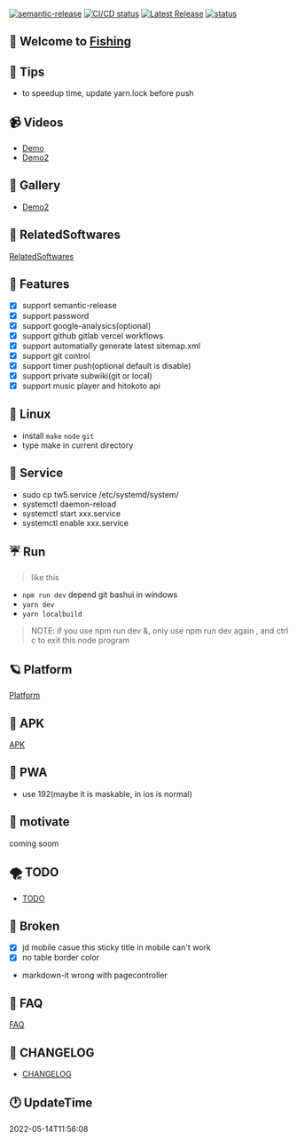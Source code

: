   <!--
███████╗██╗███████╗██╗  ██╗██╗███╗   ██╗ ██████╗
██╔════╝██║██╔════╝██║  ██║██║████╗  ██║██╔════╝
█████╗  ██║███████╗███████║██║██╔██╗ ██║██║  ███╗
██╔══╝  ██║╚════██║██╔══██║██║██║╚██╗██║██║   ██║
██║     ██║███████║██║  ██║██║██║ ╚████║╚██████╔╝
╚═╝     ╚═╝╚══════╝╚═╝  ╚═╝╚═╝╚═╝  ╚═══╝ ╚═════╝ Powered by @oeyoews
  -->

<!--[![semantic-release: angular](https://img.shields.io/badge/semantic--release-angular-e10079?logo=semantic-release)](https://github.com/semantic-release/semantic-release)-->
<!--[![Release](https://github.com/oeyoews/tw5/actions/workflows/release.yml/badge.svg?branch=tw6)](https://github.com/oeyoews/tw5/actions/workflows/release.yml)-->
[![semantic-release](https://img.shields.io/badge/%20%20%F0%9F%93%A6%F0%9F%9A%80-semantic--release-e10079.svg)](https://github.com/semantic-release/semantic-release)
<a href="https://gitlab.com/oeyoews/tw5/-/commits/tw6" target="_blank"><img alt="CI/CD status" src="https://gitlab.com/oeyoews/tw5/badges/tw6/pipeline.svg" /></a>
<a href="https://gitlab.com/oeyoews/tw5/-/releases" target="_blank"><img alt="Latest Release" src="https://gitlab.com/oeyoews/tw5/-/badges/release.svg" /></a>
<a href="https://www.jsdelivr.com/package/gh/oeyoews/img" target="_blank"><img alt="status" src="https://data.jsdelivr.com/v1/package/gh/oeyoews/img/badge" /></a>
<!--<div style="text-align: left;background: #f6f8fa; border-radius: 3px;float:none; display: inline-block; padding: 4px;">-->


## 🎉 Welcome to [Fishing](https://oeyoew.fun)

## 🐢 Tips

* to speedup time, update yarn.lock before push

## 📹 Videos

* <a href="https://www.bilibili.com/video/BV1NT4y1e7WM?share_source=copy_web" target="_blank">Demo</a>
* <a href="https://www.bilibili.com/video/BV1NT4y1e7WM?share_source=copy_web" target="_blank">Demo2</a>

<!--bug: gitlab not support style-->
## 🚁 Gallery

* <a href="https://oeyoew.fun/#Fishing%20Gallary:%5B%5BFishing%20Gallary%5D%5D%20Fisherman" target="_blank">Demo2</a>

## 🗽 RelatedSoftwares

[RelatedSoftwares](docs/RelatedSoftwares.md)

## 🍍 Features

* [x] support semantic-release
* [x] support password
* [x] support google-analysics(optional)
* [x] support github gitlab vercel  workflows
* [x] support automatially generate latest sitemap.xml
* [x] support git control
* [x] support timer push(optional default is disable)
* [x] support private subwiki(git or local)
* [x] support music player and hitokoto api

## 🐧 Linux

* install `make` `node` `git`
* type make in current directory

## 🦹 Service

* sudo cp tw5.service /etc/systemd/system/
* systemctl daemon-reload
* systemctl start xxx.service
* systemctl enable xxx.service

## ☔ Run

> like this

* `npm run dev` depend git bashui in windows
* `yarn dev`
* `yarn localbuild`

> NOTE: if you use npm run dev &, only use npm run dev again ,
> and ctrl c to exit this node program

## 🪐 Platform

[Platform](./docs/Platform.md)

## 🍏 APK
[APK](https://gitlab.com/xxx)

## 🍐 PWA

* use 192(maybe it is maskable, in ios is normal)

## 🌹 motivate

coming soom

## 🌪️ TODO

* [TODO](docs/TODO.md)

## 🍞 Broken

* [x] jd mobile casue this sticky title in mobile can't work
* [x] no table border color
* markdown-it wrong with pagecontroller

<!-- ## bug-->
<!--* ~~`\$__themes_nico_notebook_ui_Bottombar.tid`-->
<!--\$__themes_nico_notebook_ui_Topbar.tid~~-->

## 🎤 FAQ

[FAQ](https://oeyoew.fun/#FAQ)

## 🧱 CHANGELOG
* [CHANGELOG](docs/CHANGELOG.md)

## 🕐 UpdateTime

2022-05-14T11:56:08
